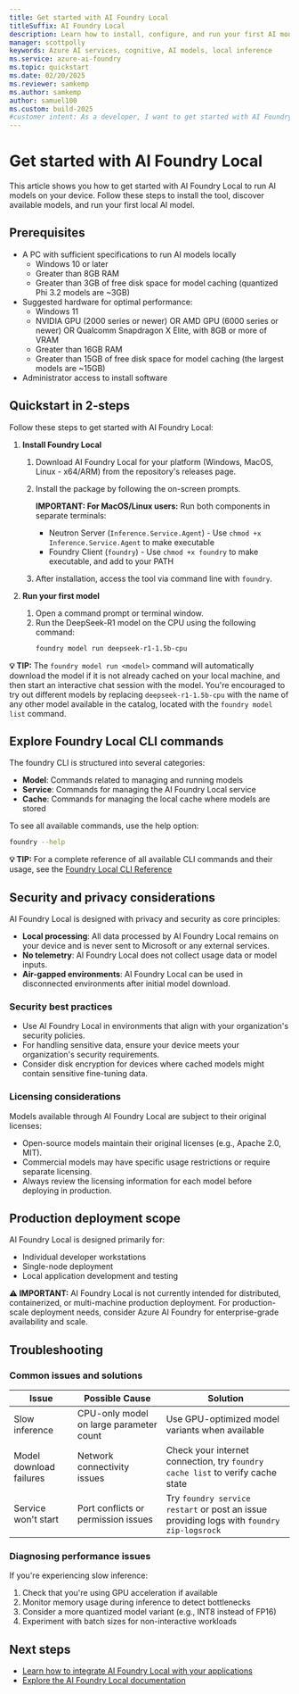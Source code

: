 ```yaml
---
title: Get started with AI Foundry Local
titleSuffix: AI Foundry Local
description: Learn how to install, configure, and run your first AI model with AI Foundry Local
manager: scottpolly
keywords: Azure AI services, cognitive, AI models, local inference
ms.service: azure-ai-foundry
ms.topic: quickstart
ms.date: 02/20/2025
ms.reviewer: samkemp
ms.author: samkemp
author: samuel100
ms.custom: build-2025
#customer intent: As a developer, I want to get started with AI Foundry Local so that I can run AI models locally.
---
```


# Get started with AI Foundry Local

This article shows you how to get started with AI Foundry Local to run AI models on your device. Follow these steps to install the tool, discover available models, and run your first local AI model.

## Prerequisites

- A PC with sufficient specifications to run AI models locally
  - Windows 10 or later
  - Greater than 8GB RAM
  - Greater than 3GB of free disk space for model caching (quantized Phi 3.2 models are ~3GB)
- Suggested hardware for optimal performance:
  - Windows 11
  - NVIDIA GPU (2000 series or newer) OR AMD GPU (6000 series or newer) OR Qualcomm Snapdragon X Elite, with 8GB or more of VRAM
  - Greater than 16GB RAM
  - Greater than 15GB of free disk space for model caching (the largest models are ~15GB)
- Administrator access to install software

## Quickstart in 2-steps

Follow these steps to get started with AI Foundry Local:

1. **Install Foundry Local**

   1. Download AI Foundry Local for your platform (Windows, MacOS, Linux - x64/ARM) from the repository's releases page.
   2. Install the package by following the on-screen prompts.

      **IMPORTANT: For MacOS/Linux users:** Run both components in separate terminals:

      - Neutron Server (`Inference.Service.Agent`) - Use `chmod +x Inference.Service.Agent` to make executable
      - Foundry Client (`foundry`) - Use `chmod +x foundry` to make executable, and add to your PATH

   3. After installation, access the tool via command line with `foundry`.

2. **Run your first model**
   1. Open a command prompt or terminal window.
   2. Run the DeepSeek-R1 model on the CPU using the following command:
      ```bash
      foundry model run deepseek-r1-1.5b-cpu
      ```

**💡 TIP:** The `foundry model run <model>` command will automatically download the model if it is not already cached on your local machine, and then start an interactive chat session with the model. You're encouraged to try out different models by replacing `deepseek-r1-1.5b-cpu` with the name of any other model available in the catalog, located with the `foundry model list` command.

## Explore Foundry Local CLI commands

The foundry CLI is structured into several categories:

- **Model**: Commands related to managing and running models
- **Service**: Commands for managing the AI Foundry Local service
- **Cache**: Commands for managing the local cache where models are stored

To see all available commands, use the help option:

```bash
foundry --help
```

**💡 TIP:** For a complete reference of all available CLI commands and their usage, see the [Foundry Local CLI Reference](./reference/reference-cli.md)

## Security and privacy considerations

AI Foundry Local is designed with privacy and security as core principles:

- **Local processing**: All data processed by AI Foundry Local remains on your device and is never sent to Microsoft or any external services.
- **No telemetry**: AI Foundry Local does not collect usage data or model inputs.
- **Air-gapped environments**: AI Foundry Local can be used in disconnected environments after initial model download.

### Security best practices

- Use AI Foundry Local in environments that align with your organization's security policies.
- For handling sensitive data, ensure your device meets your organization's security requirements.
- Consider disk encryption for devices where cached models might contain sensitive fine-tuning data.

### Licensing considerations

Models available through AI Foundry Local are subject to their original licenses:

- Open-source models maintain their original licenses (e.g., Apache 2.0, MIT).
- Commercial models may have specific usage restrictions or require separate licensing.
- Always review the licensing information for each model before deploying in production.

## Production deployment scope

AI Foundry Local is designed primarily for:

- Individual developer workstations
- Single-node deployment
- Local application development and testing

**⚠️ IMPORTANT:** AI Foundry Local is not currently intended for distributed, containerized, or multi-machine production deployment. For production-scale deployment needs, consider Azure AI Foundry for enterprise-grade availability and scale.

## Troubleshooting

### Common issues and solutions

| Issue                   | Possible Cause                          | Solution                                                                                  |
| ----------------------- | --------------------------------------- | ----------------------------------------------------------------------------------------- |
| Slow inference          | CPU-only model on large parameter count | Use GPU-optimized model variants when available                                           |
| Model download failures | Network connectivity issues             | Check your internet connection, try `foundry cache list` to verify cache state            |
| Service won't start     | Port conflicts or permission issues     | Try `foundry service restart` or post an issue providing logs with `foundry zip-logsrock` |

### Diagnosing performance issues

If you're experiencing slow inference:

1. Check that you're using GPU acceleration if available
2. Monitor memory usage during inference to detect bottlenecks
3. Consider a more quantized model variant (e.g., INT8 instead of FP16)
4. Experiment with batch sizes for non-interactive workloads

## Next steps

- [Learn how to integrate AI Foundry Local with your applications](./how-to/integrate-with-inference-sdks.md)
- [Explore the AI Foundry Local documentation](./index.yml)
